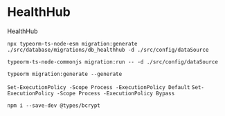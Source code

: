 # HealthHub
HealthHub

`npx typeorm-ts-node-esm migration:generate ./src/database/migrations/db_healthhub -d ./src/config/dataSource`

`typeorm-ts-node-commonjs migration:run -- -d ./src/config/dataSource `

`typeorm migration:generate --generate`

`Set-ExecutionPolicy -Scope Process -ExecutionPolicy Default`
`Set-ExecutionPolicy -Scope Process -ExecutionPolicy Bypass`

`npm i --save-dev @types/bcrypt`

